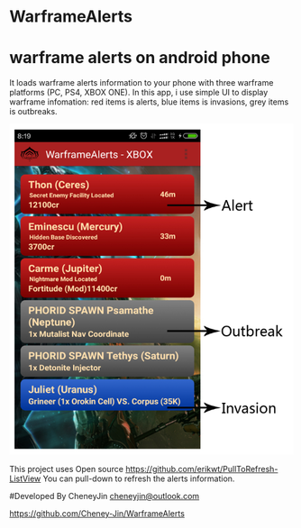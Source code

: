 # WarframeAlerts
# warframe alerts on android phone

It loads warframe alerts information to your phone with three warframe platforms (PC, PS4, XBOX ONE).
In this app, i use simple UI to display warframe infomation:
  red items is alerts,
  blue items is invasions,
  grey items is outbreaks.
  

![screenshot](./Screenshot_persional.cheneyjin.warframealerts.jpg)


This project uses Open source https://github.com/erikwt/PullToRefresh-ListView
You can pull-down to refresh the alerts information.

#Developed By
CheneyJin <cheneyjin@outlook.com>
                                                                   
https://github.com/Cheney-Jin/WarframeAlerts
